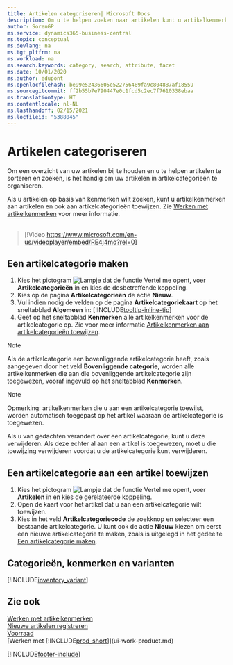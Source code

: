 ```yaml
---
title: Artikelen categoriseren| Microsoft Docs
description: Om u te helpen zoeken naar artikelen kunt u artikelkenmerken toewijzen en artikelen categoriseren.
author: SorenGP
ms.service: dynamics365-business-central
ms.topic: conceptual
ms.devlang: na
ms.tgt_pltfrm: na
ms.workload: na
ms.search.keywords: category, search, attribute, facet
ms.date: 10/01/2020
ms.author: edupont
ms.openlocfilehash: be99e52436605e522756489fa9c804887af18559
ms.sourcegitcommit: ff2b55b7e790447e0c1fcd5c2ec7f7610338ebaa
ms.translationtype: HT
ms.contentlocale: nl-NL
ms.lasthandoff: 02/15/2021
ms.locfileid: "5388045"
---
```

# <a name="categorize-items"></a>Artikelen categoriseren

Om een overzicht van uw artikelen bij te houden en u te helpen artikelen te sorteren en zoeken, is het handig om uw artikelen in artikelcategorieën te organiseren.

Als u artikelen op basis van kenmerken wilt zoeken, kunt u artikelkenmerken aan artikelen en ook aan artikelcategorieën toewijzen. Zie [Werken met artikelkenmerken](inventory-how-work-item-attributes.md) voor meer informatie.
<br><br>  

> [!Video https://www.microsoft.com/en-us/videoplayer/embed/RE4j4mo?rel=0]

## <a name="to-create-an-item-category"></a>Een artikelcategorie maken
1. Kies het pictogram ![Lampje dat de functie Vertel me opent](media/ui-search/search_small.png "Vertel me wat u wilt doen"), voer **Artikelcategorieën** in en kies de desbetreffende koppeling.
2. Kies op de pagina **Artikelcategorieën** de actie **Nieuw**.
3. Vul indien nodig de velden op de pagina **Artikelcategoriekaart** op het sneltabblad **Algemeen** in: [!INCLUDE[tooltip-inline-tip](includes/tooltip-inline-tip_md.md)]
4. Geef op het sneltabblad **Kenmerken** alle artikelkenmerken voor de artikelcategorie op. Zie voor meer informatie [Artikelkenmerken aan artikelcategorieën toewijzen](inventory-how-work-item-attributes.md#to-assign-item-attributes-to-item-categories).

> [!NOTE]  
> Als de artikelcategorie een bovenliggende artikelcategorie heeft, zoals aangegeven door het veld **Bovenliggende categorie**, worden alle artikelkenmerken die aan die bovenliggende artikelcategorie zijn toegewezen, vooraf ingevuld op het sneltabblad **Kenmerken**.

> [!NOTE]  
> Opmerking: artikelkenmerken die u aan een artikelcategorie toewijst, worden automatisch toegepast op het artikel waaraan de artikelcategorie is toegewezen.

Als u van gedachten verandert over een artikelcategorie, kunt u deze verwijderen. Als deze echter al aan een artikel is toegewezen, moet u die toewijzing verwijderen voordat u de artikelcategorie kunt verwijderen.

## <a name="to-assign-an-item-category-to-an-item"></a>Een artikelcategorie aan een artikel toewijzen

1. Kies het pictogram ![Lampje dat de functie Vertel me opent](media/ui-search/search_small.png "Vertel me wat u wilt doen"), voer **Artikelen** in en kies de gerelateerde koppeling.
2. Open de kaart voor het artikel dat u aan een artikelcategorie wilt toewijzen.
3. Kies in het veld **Artikelcategoriecode** de zoekknop en selecteer een bestaande artikelcategorie. U kunt ook de actie **Nieuw** kiezen om eerst een nieuwe artikelcategorie te maken, zoals is uitgelegd in het gedeelte [Een artikelcategorie maken](inventory-how-categorize-items.md#to-create-an-item-category).

## <a name="categories-attributes-and-variants"></a>Categorieën, kenmerken en varianten

[!INCLUDE[inventory_variant](includes/inventory_variant.md)]

## <a name="see-also"></a>Zie ook

[Werken met artikelkenmerken](inventory-how-work-item-attributes.md)  
[Nieuwe artikelen registreren](inventory-how-register-new-items.md)  
[Voorraad](inventory-manage-inventory.md)  
[Werken met [!INCLUDE[prod_short](includes/prod_short.md)]](ui-work-product.md)


[!INCLUDE[footer-include](includes/footer-banner.md)]
